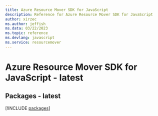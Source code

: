 ```yaml
---
title: Azure Resource Mover SDK for JavaScript
description: Reference for Azure Resource Mover SDK for JavaScript
author: xirzec
ms.author: jeffish
ms.data: 03/22/2023
ms.topic: reference
ms.devlang: javascript
ms.service: resourcemover
---
```

# Azure Resource Mover SDK for JavaScript - latest
## Packages - latest
[!INCLUDE [packages](resource-mover-index.md)]